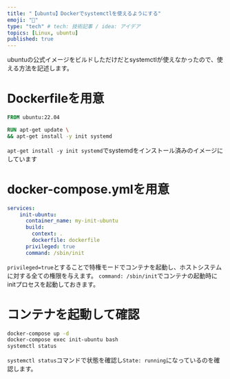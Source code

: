 ```yaml
---
title: "【ubuntu】Dockerでsystemctlを使えるようにする"
emoji: "🐧"
type: "tech" # tech: 技術記事 / idea: アイデア
topics: [Linux, ubuntu]
published: true
---
```

ubuntuの公式イメージをビルドしただけだとsystemctlが使えなかったので、使える方法を記述します。
# Dockerfileを用意

```dockerfile
FROM ubuntu:22.04

RUN apt-get update \
&& apt-get install -y init systemd
```
`apt-get install -y init systemd`でsystemdをインストール済みのイメージにしています

# docker-compose.ymlを用意
```yaml
services:
    init-ubuntu: 
      container_name: my-init-ubuntu
      build:
        context: .
        dockerfile: dockerfile
      privileged: true
      command: /sbin/init
```
`privileged=true`とすることで特権モードでコンテナを起動し、ホストシステムに対する全ての権限を与えます。
`command: /sbin/init`でコンテナの起動時にinitプロセスを起動しておきます。

# コンテナを起動して確認
```bash
docker-compose up -d
docker-compose exec init-ubuntu bash
systemctl status
```
`systemctl status`コマンドで状態を確認し`State: running`になっているのを確認します。